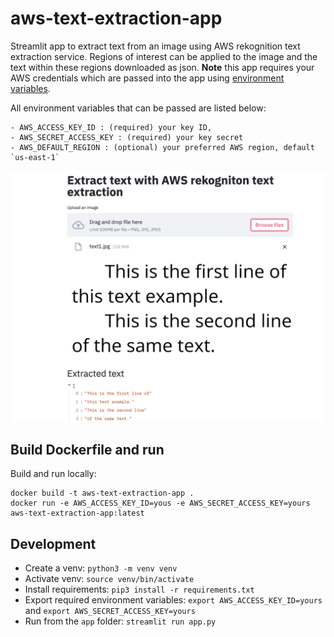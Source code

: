 # aws-text-extraction-app
Streamlit app to extract text from an image using AWS rekognition text extraction service. Regions of interest can be applied to the image and the text within these regions downloaded as json. **Note** this app requires your AWS credentials which are passed into the app using [environment variables](https://boto3.amazonaws.com/v1/documentation/api/latest/guide/configuration.html#using-environment-variables).

All environment variables that can be passed are listed below:
```
- AWS_ACCESS_KEY_ID : (required) your key ID, 
- AWS_SECRET_ACCESS_KEY : (required) your key secret
- AWS_DEFAULT_REGION : (optional) your preferred AWS region, default `us-east-1`
```

<p align="center">
<img src="https://github.com/robmarkcole/aws-text-extraction-app/blob/main/docs/usage.png" width="800">
</p>

## Build Dockerfile and run
Build and run locally:
```
docker build -t aws-text-extraction-app .
docker run -e AWS_ACCESS_KEY_ID=yous -e AWS_SECRET_ACCESS_KEY=yours aws-text-extraction-app:latest
```

## Development
* Create a venv: `python3 -m venv venv` 
* Activate venv: `source venv/bin/activate`
* Install requirements: `pip3 install -r requirements.txt`
* Export required environment variables: `export AWS_ACCESS_KEY_ID=yours` and `export AWS_SECRET_ACCESS_KEY=yours`
* Run from the `app` folder: `streamlit run app.py`
